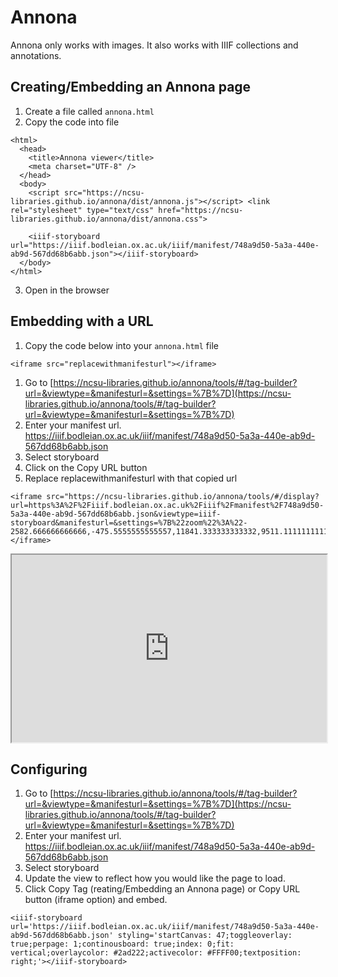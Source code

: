 # Annona
Annona only works with images. It also works with IIIF collections and annotations.

## Creating/Embedding an Annona page
1. Create a file called `annona.html`
2. Copy the code into file
```
<html>
  <head>
    <title>Annona viewer</title>
    <meta charset="UTF-8" />
  </head>
  <body>
    <script src="https://ncsu-libraries.github.io/annona/dist/annona.js"></script> <link rel="stylesheet" type="text/css" href="https://ncsu-libraries.github.io/annona/dist/annona.css">
 
    <iiif-storyboard url="https://iiif.bodleian.ox.ac.uk/iiif/manifest/748a9d50-5a3a-440e-ab9d-567dd68b6abb.json"></iiif-storyboard>
  </body>
</html>
```
<script src="https://ncsu-libraries.github.io/annona/dist/annona.js"></script> <link rel="stylesheet" type="text/css" href="https://ncsu-libraries.github.io/annona/dist/annona.css">
 
<iiif-storyboard url="https://iiif.bodleian.ox.ac.uk/iiif/manifest/748a9d50-5a3a-440e-ab9d-567dd68b6abb.json"></iiif-storyboard>

3. Open in the browser

## Embedding with a URL
1. Copy the code below into your `annona.html` file

```
<iframe src="replacewithmanifesturl"></iframe>
```

1. Go to [https://ncsu-libraries.github.io/annona/tools/#/tag-builder?url=&viewtype=&manifesturl=&settings=%7B%7D](https://ncsu-libraries.github.io/annona/tools/#/tag-builder?url=&viewtype=&manifesturl=&settings=%7B%7D)
2. Enter your manifest url. https://iiif.bodleian.ox.ac.uk/iiif/manifest/748a9d50-5a3a-440e-ab9d-567dd68b6abb.json
3. Select storyboard
4. Click on the Copy URL button
5. Replace replacewithmanifesturl with that copied url
```
<iframe src="https://ncsu-libraries.github.io/annona/tools/#/display?url=https%3A%2F%2Fiiif.bodleian.ox.ac.uk%2Fiiif%2Fmanifest%2F748a9d50-5a3a-440e-ab9d-567dd68b6abb.json&viewtype=iiif-storyboard&manifesturl=&settings=%7B%22zoom%22%3A%22-2582.666666666666,-475.5555555555557,11841.333333333332,9511.11111111111%22,%22fullpage%22%3Atrue%7D"></iframe>
```
<iframe style="width: 100%; min-height: 300px" src="https://ncsu-libraries.github.io/annona/tools/#/display?url=https%3A%2F%2Fiiif.bodleian.ox.ac.uk%2Fiiif%2Fmanifest%2F748a9d50-5a3a-440e-ab9d-567dd68b6abb.json&viewtype=iiif-storyboard&manifesturl=&settings=%7B%22zoom%22%3A%22-2582.666666666666,-475.5555555555557,11841.333333333332,9511.11111111111%22,%22fullpage%22%3Atrue%7D"></iframe>



## Configuring
1. Go to [https://ncsu-libraries.github.io/annona/tools/#/tag-builder?url=&viewtype=&manifesturl=&settings=%7B%7D](https://ncsu-libraries.github.io/annona/tools/#/tag-builder?url=&viewtype=&manifesturl=&settings=%7B%7D)
2. Enter your manifest url. https://iiif.bodleian.ox.ac.uk/iiif/manifest/748a9d50-5a3a-440e-ab9d-567dd68b6abb.json
3. Select storyboard
4. Update the view to reflect how you would like the page to load.
5. Click Copy Tag (reating/Embedding an Annona page) or Copy URL button (iframe option) and embed.

```
<iiif-storyboard url='https://iiif.bodleian.ox.ac.uk/iiif/manifest/748a9d50-5a3a-440e-ab9d-567dd68b6abb.json' styling='startCanvas: 47;toggleoverlay: true;perpage: 1;continousboard: true;index: 0;fit: vertical;overlaycolor: #2ad222;activecolor: #FFFF00;textposition: right;'></iiif-storyboard>
```

<iiif-storyboard url='https://iiif.bodleian.ox.ac.uk/iiif/manifest/748a9d50-5a3a-440e-ab9d-567dd68b6abb.json' styling='startCanvas: 47;toggleoverlay: true;perpage: 1;continousboard: true;index: 0;fit: vertical;overlaycolor: #2ad222;activecolor: #FFFF00;textposition: right;'></iiif-storyboard>



